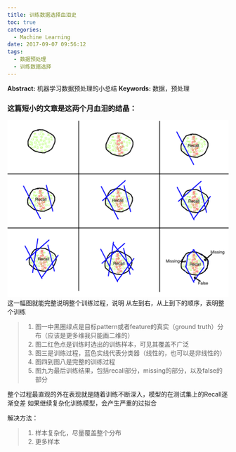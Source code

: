 ```yaml
---
title: 训练数据选择血泪史
toc: true
categories:
  - Machine Learning
date: 2017-09-07 09:56:12
tags:
  - 数据预处理
  - 训练数据选择
---
```

**Abstract:** 机器学习数据预处理的小总结
**Keywords:** 数据，预处理
<!--more-->

### 这篇短小的文章是这两个月血泪的结晶：

![xls](MachineLearning-训练数据选择血泪史/sample.png)
这一幅图就能完整说明整个训练过程，说明
从左到右，从上到下的顺序，表明整个训练
>
>1. 图一中黑圈绿点是目标pattern或者feature的真实（ground truth）分布（应该是更多维我只能画二维的）
>2. 图二红色点是训练时选出的训练样本，可见其覆盖不广泛
>3. 图三是训练过程，蓝色实线代表分类器（线性的，也可以是非线性的）
>4. 图四到图八是完整的训练过程
>5. 图九为最后训练结果，包括recall部分，missing的部分，以及false的部分


整个过程最直观的外在表现就是随着训练不断深入，模型的在测试集上的Recall逐渐变差
如果继续复杂化训练模型，会产生严重的过拟合

解决方法：
>1. 样本复杂化，尽量覆盖整个分布
>2. 更多样本
